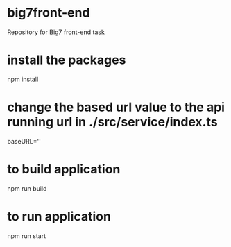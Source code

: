 # big7front-end

Repository for Big7 front-end task

# install the packages

npm install

# change the based url value to the api running url in ./src/service/index.ts

baseURL=''

# to build application

npm run build

# to run application

npm run start
